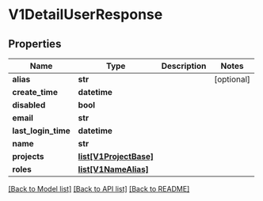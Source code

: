 # V1DetailUserResponse

## Properties
Name | Type | Description | Notes
------------ | ------------- | ------------- | -------------
**alias** | **str** |  | [optional] 
**create_time** | **datetime** |  | 
**disabled** | **bool** |  | 
**email** | **str** |  | 
**last_login_time** | **datetime** |  | 
**name** | **str** |  | 
**projects** | [**list[V1ProjectBase]**](V1ProjectBase.md) |  | 
**roles** | [**list[V1NameAlias]**](V1NameAlias.md) |  | 

[[Back to Model list]](../README.md#documentation-for-models) [[Back to API list]](../README.md#documentation-for-api-endpoints) [[Back to README]](../README.md)


